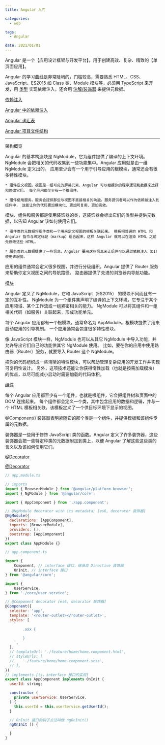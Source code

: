 ```yaml
---
title: Angular 入门

categories:
  - web

tags:
  - Angular

date: 2021/01/01
---
```


Angular 是一个【应用设计框架与开发平台】，用于创建高效、复杂、精致的【单页面应用】。

Angular 的学习曲线是非常陡峭的，门槛较高，需要熟悉 HTML、CSS、JavaScript、ES2015 如 Class 类、Module 模块等，必须用 TypeScript 来开发，用 [类型](https://www.tslang.cn/docs/handbook/classes.html) 实现依赖注入，还会用 [注解/装饰器](https://www.tslang.cn/docs/handbook/decorators.html) 来提供元数据。

<!-- more -->

[依赖注入](https://angular.cn/guide/glossary#dependency-injection-di)

[Angular 中的依赖注入](https://angular.cn/guide/dependency-injection)

[Angular 词汇表](https://angular.cn/guide/glossary)

[Angular 项目文件结构](https://angular.cn/guide/file-structure)

---

架构概览

Angular 的基本构造块是 NgModule，它为组件提供了编译的上下文环境。 NgModule 会把相关的代码收集到一些功能集中。Angular 应用就是由一组 NgModule 定义出的。 应用至少会有一个用于引导应用的根模块，通常还会有很多特性模块。

	* 组件定义视图。视图是一组可见的屏幕元素，Angular 可以根据你的程序逻辑和数据来选择和修改它们。 每个应用都至少有一个根组件。

	* 组件使用服务。服务会提供那些与视图不直接相关的功能。服务提供者可以作为依赖被注入到组件中， 这能让你的代码更加模块化、更加可复用、更加高效。

模块、组件和服务都是使用装饰器的类，这装饰器会标出它们的类型并提供元数据，以告知 Angular 该如何使用它们。

	* 组件类的元数据将组件类和一个用来定义视图的模板关联起来。 模板把普通的 HTML 和 Angular 指令与绑定标记（markup）组合起来，这样 Angular 就可以在渲染 HTML 之前先修改这些 HTML。

	* 服务类的元数据提供了一些信息，Angular 要用这些信息来让组件可以通过依赖注入（DI）使用该服务。

应用的组件通常会定义很多视图，并进行分级组织。Angular 提供了 Router 服务来帮助你定义视图之间的导航路径。 路由器提供了先进的浏览器内导航功能。

[模块](https://angular.cn/guide/architecture-modules)

Angular 定义了 NgModule，它和 JavaScript（ES2015） 的模块不同而且有一定的互补性。 NgModule 为一个组件集声明了编译的上下文环境，它专注于某个应用领域、某个工作流或一组紧密相关的能力。 NgModule 可以将其组件和一组相关代码（如服务）关联起来，形成功能单元。

每个 Angular 应用都有一个根模块，通常命名为 AppModule。根模块提供了用来启动应用的引导机制。 一个应用通常会包含很多特性模块。

像 JavaScript 模块一样，NgModule 也可以从其它 NgModule 中导入功能，并允许导出它们自己的功能供其它 NgModule 使用。 比如，要在你的应用中使用路由器（Router）服务，就要导入 Router 这个 NgModule。

把你的代码组织成一些清晰的特性模块，可以帮助管理复杂应用的开发工作并实现可复用性设计。 另外，这项技术还能让你获得惰性加载（也就是按需加载模块）的优点，以尽可能减小启动时需要加载的代码体积。

[组件](https://angular.cn/api/core/Component)

每个 Angular 应用都至少有一个组件，也就是根组件，它会把组件树和页面中的 DOM 连接起来。 每个组件都会定义一个类，其中包含应用的数据和逻辑，并与一个 HTML 模板相关联，该模板定义了一个供目标环境下显示的视图。

@Component() 装饰器表明紧随它的那个类是一个组件，并提供模板和该组件专属的元数据。

装饰器是一些用于修饰 JavaScript 类的函数。Angular 定义了许多装饰器，这些装饰器会把一些特定种类的元数据附加到类上，以便 Angular 了解这些这些类的含义以及该如何使用它们。

[@Decorator](https://es6.ruanyifeng.com/#docs/decorator)

[@Decorator](https://medium.com/google-developers/exploring-es7-decorators-76ecb65fb841#.x5c2ndtx0)

``` js
// app.module.ts

// imports
import { BrowserModule } from '@angular/platform-browser';
import { NgModule } from '@angular/core';

import { AppComponent } from './app.component';

// @NgModule decorator with its metadata; [es6, decorator 装饰器]
@NgModule({
  declarations: [AppComponent],
  imports: [BrowserModule],
  providers: [],
  bootstrap: [AppComponent]
})
export class AppModule {}
```

``` js
// app.component.ts

import {
	Component, // interface 接口，继承自 Directive 装饰器
	OnInit, // interface 接口
} from '@angular/core';

import {
	UserService,
} from './core/user.service';

// @Component decorator [es6, decorator 装饰器]
@Component({
  selector: 'app',
  template: '<router-outlet></router-outlet>',
  styles: [
  	`
  		.xxx {

  		}
  	`,
  ],
  // templateUrl: './feature/home/home.component.html',
  // styleUrls: [
  // 	'./feature/home/home.component.scss',
  // ],
})
// implements [ts，interface 接口的实现]
export class AppComponent implements OnInit {
  userId: string;

  constructor (
    private userService: UserService,
  ) {
    this.userId = this.userService.getUserId();
  }

  // OnInit 接口的钩子方法叫做 ngOnInit()
  ngOnInit () {

  }
}
```
